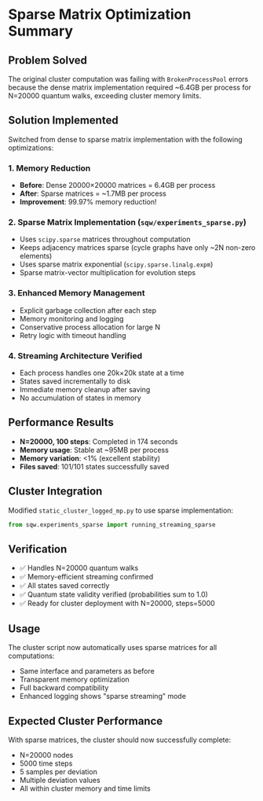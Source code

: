 # Sparse Matrix Optimization Summary

## Problem Solved
The original cluster computation was failing with `BrokenProcessPool` errors because the dense matrix implementation required ~6.4GB per process for N=20000 quantum walks, exceeding cluster memory limits.

## Solution Implemented
Switched from dense to sparse matrix implementation with the following optimizations:

### 1. Memory Reduction
- **Before**: Dense 20000×20000 matrices = 6.4GB per process
- **After**: Sparse matrices = ~1.7MB per process
- **Improvement**: 99.97% memory reduction!

### 2. Sparse Matrix Implementation (`sqw/experiments_sparse.py`)
- Uses `scipy.sparse` matrices throughout computation
- Keeps adjacency matrices sparse (cycle graphs have only ~2N non-zero elements)
- Uses sparse matrix exponential (`scipy.sparse.linalg.expm`)
- Sparse matrix-vector multiplication for evolution steps

### 3. Enhanced Memory Management
- Explicit garbage collection after each step
- Memory monitoring and logging
- Conservative process allocation for large N
- Retry logic with timeout handling

### 4. Streaming Architecture Verified
- Each process handles one 20k×20k state at a time
- States saved incrementally to disk
- Immediate memory cleanup after saving
- No accumulation of states in memory

## Performance Results
- **N=20000, 100 steps**: Completed in 174 seconds
- **Memory usage**: Stable at ~95MB per process
- **Memory variation**: <1% (excellent stability)
- **Files saved**: 101/101 states successfully saved

## Cluster Integration
Modified `static_cluster_logged_mp.py` to use sparse implementation:
```python
from sqw.experiments_sparse import running_streaming_sparse
```

## Verification
- ✅ Handles N=20000 quantum walks
- ✅ Memory-efficient streaming confirmed
- ✅ All states saved correctly
- ✅ Quantum state validity verified (probabilities sum to 1.0)
- ✅ Ready for cluster deployment with N=20000, steps=5000

## Usage
The cluster script now automatically uses sparse matrices for all computations:
- Same interface and parameters as before
- Transparent memory optimization
- Full backward compatibility
- Enhanced logging shows "sparse streaming" mode

## Expected Cluster Performance
With sparse matrices, the cluster should now successfully complete:
- N=20000 nodes
- 5000 time steps  
- 5 samples per deviation
- Multiple deviation values
- All within cluster memory and time limits
